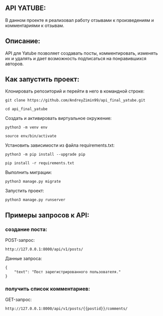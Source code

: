 ## API YATUBE:
В данном проекте я реализовал работу отзывами к произведениям и комментариями к отзывам.

## Описание:

API для Yatube позволяет создавать посты, комментировать, изменять их и удалять и дает возможность подписаться на понравившихся авторов.

## Как запустить проект:

Клонировать репозиторий и перейти в него в командной строке:

```
git clone https://github.com/AndreyZimin99/api_final_yatube.git
```

```
cd api_final_yatube
```

Cоздать и активировать виртуальное окружение:

```
python3 -m venv env
```

```
source env/bin/activate
```

Установить зависимости из файла requirements.txt:

```
python3 -m pip install --upgrade pip
```

```
pip install -r requirements.txt
```

Выполнить миграции:

```
python3 manage.py migrate
```

Запустить проект:

```
python3 manage.py runserver
```
## Примеры запросов к  API:

### создание поста:

POST-запрос:

```
http://127.0.0.1:8000/api/v1/posts/
```

Данные запроса:

```
{
    "text": "Пост зарегистрированного пользователя."
}
```

### получить список комментариев:

GET-запрос:

```
http://127.0.0.1:8000/api/v1/posts/{{postid}}/comments/
```
